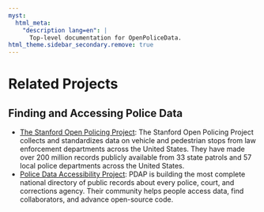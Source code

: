 ```yaml
---
myst:
  html_meta:
    "description lang=en": |
      Top-level documentation for OpenPoliceData.
html_theme.sidebar_secondary.remove: true
---
```


# Related Projects

## Finding and Accessing Police Data
- [The Stanford Open Policing Project](https://openpolicing.stanford.edu/): The Stanford Open Policing Project collects and standardizes data on vehicle and pedestrian stops from law enforcement departments across the United States. They have made over 200 million records publicly available from 33 state patrols and 57 local police departments across the United States.
- [Police Data Accessibility Project](https://pdap.io/): PDAP is building the most complete national directory of public records about every police, court, and corrections agency. Their community helps people access data, find collaborators, and advance open-source code.